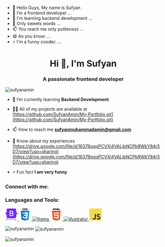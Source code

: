 - 👋 Hello Guys, My name is Sufyan
- 👀 I’m a frontend developer ...
- 🌱 I'm learning backend development ...
- 💞️ Only sweets words ...
- 📫 You reach me only politeness ...
- 😄 As you know: ...
- ⚡ I'm a funny cooder: ...

<!---
SufyanAmin/SufyanAmin is a ✨ special ✨ repository because its `README.md` (this file) appears on your GitHub profile.
You can click the Preview link to take a look at your changes.
--->
<h1 align="center">Hi 👋, I'm Sufyan</h1>
<h3 align="center">A passionate frontend developer</h3>

<p align="left"> <img src="https://komarev.com/ghpvc/?username=sufyanamin&label=Profile%20views&color=0e75b6&style=flat" alt="sufyanamin" /> </p>

- 🌱 I’m currently learning **Backend Development**

- 👨‍💻 All of my projects are available at [https://github.com/SufyanAmin/My-Portfolio.git](https://github.com/SufyanAmin/My-Portfolio.git)

- 📫 How to reach me **sufyanmuhammadamin@gmail.com**

- 📄 Know about my experiences [https://drive.google.com/file/d/16376pgoPCVXi4VALjbNCPbRWkY84r5D7/view?usp=sharing](https://drive.google.com/file/d/16376pgoPCVXi4VALjbNCPbRWkY84r5D7/view?usp=sharing)

- ⚡ Fun fact **I am very funny**

<h3 align="left">Connect with me:</h3>
<p align="left">
</p>

<h3 align="left">Languages and Tools:</h3>
<p align="left"> <a href="https://getbootstrap.com" target="_blank" rel="noreferrer"> <img src="https://raw.githubusercontent.com/devicons/devicon/master/icons/bootstrap/bootstrap-plain-wordmark.svg" alt="bootstrap" width="40" height="40"/> </a> <a href="https://www.w3schools.com/css/" target="_blank" rel="noreferrer"> <img src="https://raw.githubusercontent.com/devicons/devicon/master/icons/css3/css3-original-wordmark.svg" alt="css3" width="40" height="40"/> </a> <a href="https://www.figma.com/" target="_blank" rel="noreferrer"> <img src="https://www.vectorlogo.zone/logos/figma/figma-icon.svg" alt="figma" width="40" height="40"/> </a> <a href="https://www.w3.org/html/" target="_blank" rel="noreferrer"> <img src="https://raw.githubusercontent.com/devicons/devicon/master/icons/html5/html5-original-wordmark.svg" alt="html5" width="40" height="40"/> </a> <a href="https://www.adobe.com/in/products/illustrator.html" target="_blank" rel="noreferrer"> <img src="https://www.vectorlogo.zone/logos/adobe_illustrator/adobe_illustrator-icon.svg" alt="illustrator" width="40" height="40"/> </a> <a href="https://developer.mozilla.org/en-US/docs/Web/JavaScript" target="_blank" rel="noreferrer"> <img src="https://raw.githubusercontent.com/devicons/devicon/master/icons/javascript/javascript-original.svg" alt="javascript" width="40" height="40"/> </a> </p>

<p><img align="left" src="https://github-readme-stats.vercel.app/api/top-langs?username=sufyanamin&show_icons=true&locale=en&layout=compact" alt="sufyanamin" /></p>

<p>&nbsp;<img align="center" src="https://github-readme-stats.vercel.app/api?username=sufyanamin&show_icons=true&locale=en" alt="sufyanamin" /></p>

<p><img align="center" src="https://github-readme-streak-stats.herokuapp.com/?user=sufyanamin&" alt="sufyanamin" /></p>
